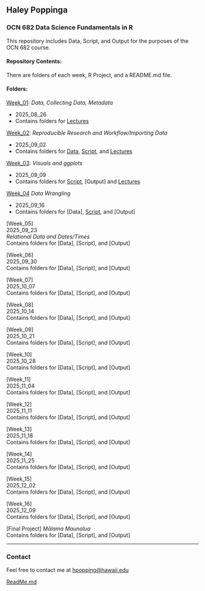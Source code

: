 ## Haley Poppinga
### OCN 682 Data Science Fundamentals in R
This repository includes Data, Script, and Output for the purposes of the OCN 682 course.

#### Repository Contents:
There are folders of each week, R Project, and a README.md file.
#### Folders:

[Week_01](https://github.com/OCN-682-UH/Poppinga/tree/main/Week_01): _Data, Collecting Data, Metadata_  
* 2025_08_26  
* Contains folders for [Lectures](https://github.com/OCN-682-UH/Poppinga/tree/main/Week_01/Lectures)  


[Week_02](https://github.com/OCN-682-UH/Poppinga/tree/main/Week_02): _Reproducible Research and Workflow/Importing Data_  
* 2025_09_02  
* Contains folders for [Data](https://github.com/OCN-682-UH/Poppinga/tree/main/Week_02/Data), [Script](https://github.com/OCN-682-UH/Poppinga/tree/main/Week_02/Scripts), and [Lectures](https://github.com/OCN-682-UH/Poppinga/tree/main/Week_02/Lectures)


[Week_03](https://github.com/OCN-682-UH/Poppinga/tree/main/Week_03): _Visuals and ggplots_  
* 2025_09_09  
* Contains folders for [Script](https://github.com/OCN-682-UH/Poppinga/tree/main/Week_03/Scripts), [Output] and [Lectures](https://github.com/OCN-682-UH/Poppinga/tree/main/Week_03/Lectures)  


[Week_04](https://github.com/OCN-682-UH/Poppinga/tree/main/Week_04) _Data Wrangling_  
* 2025_09_16  
* Contains folders for [Data], [Script](https://github.com/OCN-682-UH/Poppinga/tree/main/Week_04/Scripts), and [Output]  


[Week_05]  
2025_09_23  
_Relational Data and Dates/Times_  
Contains folders for [Data], [Script], and [Output]  

[Week_06]  
2025_09_30  
Contains folders for [Data], [Script], and [Output]

[Week_07]  
2025_10_07  
Contains folders for [Data], [Script], and [Output]

[Week_08]  
2025_10_14  
Contains folders for [Data], [Script], and [Output]

[Week_09]  
2025_10_21  
Contains folders for [Data], [Script], and [Output]

[Week_10]  
2025_10_28  
Contains folders for [Data], [Script], and [Output]

[Week_11]  
2025_11_04  
Contains folders for [Data], [Script], and [Output]

[Week_12]  
2025_11_11  
Contains folders for [Data], [Script], and [Output]

[Week_13]  
2025_11_18  
Contains folders for [Data], [Script], and [Output]

[Week_14]  
2025_11_25  
Contains folders for [Data], [Script], and [Output]

[Week_15]  
2025_12_02  
Contains folders for [Data], [Script], and [Output]

[Week_16]  
2025_12_09  
Contains folders for [Data], [Script], and [Output]

[Final Project]  _Mālama Maunalua_  
Contains folders for [Data], [Script], and [Output]

---------------------------------------------------

### Contact  
Feel free to contact me at hpopping@hawaii.edu

[ReadMe.md](https://github.com/OCN-682-UH/Poppinga/blob/main/README.md)  


